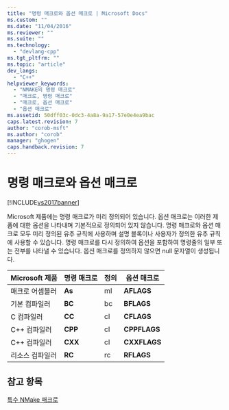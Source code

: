 ```yaml
---
title: "명령 매크로와 옵션 매크로 | Microsoft Docs"
ms.custom: ""
ms.date: "11/04/2016"
ms.reviewer: ""
ms.suite: ""
ms.technology: 
  - "devlang-cpp"
ms.tgt_pltfrm: ""
ms.topic: "article"
dev_langs: 
  - "C++"
helpviewer_keywords: 
  - "NMAKE의 명령 매크로"
  - "매크로, 명령 매크로"
  - "매크로, 옵션 매크로"
  - "옵션 매크로"
ms.assetid: 50dff03c-0dc3-4a8a-9a17-57e0e4ea9bac
caps.latest.revision: 7
author: "corob-msft"
ms.author: "corob"
manager: "ghogen"
caps.handback.revision: 7
---
```

# 명령 매크로와 옵션 매크로
[!INCLUDE[vs2017banner](../assembler/inline/includes/vs2017banner.md)]

Microsoft 제품에는 명령 매크로가 미리 정의되어 있습니다.  옵션 매크로는 이러한 제품에 대한 옵션을 나타내며 기본적으로 정의되어 있지 않습니다.  명령 매크로와 옵션 매크로 모두 미리 정의된 유추 규칙에 사용하며 설명 블록이나 사용자가 정의한 유추 규칙에 사용할 수 있습니다.  명령 매크로를 다시 정의하여 옵션을 포함하여 명령줄의 일부 또는 전부를 나타낼 수 있습니다.  옵션 매크로를 정의하지 않으면 null 문자열이 생성됩니다.  
  
|Microsoft 제품|명령 매크로|정의|옵션 매크로|  
|------------------|------------|--------|------------|  
|매크로 어셈블러|**As**|ml|**AFLAGS**|  
|기본 컴파일러|**BC**|bc|**BFLAGS**|  
|C 컴파일러|**CC**|cl|**CFLAGS**|  
|C\+\+ 컴파일러|**CPP**|cl|**CPPFLAGS**|  
|C\+\+ 컴파일러|**CXX**|cl|**CXXFLAGS**|  
|리소스 컴파일러|**RC**|rc|**RFLAGS**|  
  
## 참고 항목  
 [특수 NMake 매크로](../build/special-nmake-macros.md)